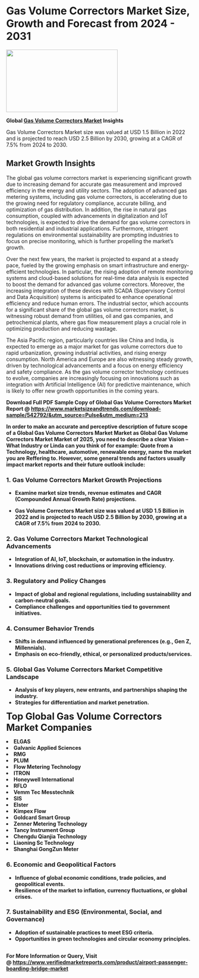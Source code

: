 <H1>Gas Volume Correctors Market Size, Growth and Forecast from 2024 - 2031</H1><img class="aligncenter size-medium wp-image-584254" src="https://thirdeyenews.in/wp-content/uploads/2024/09/Global-Market-Research-300x168.jpeg" alt="" width="300" height="168" /><p><strong>Global&nbsp;<a href="https://www.marketsizeandtrends.com/download-sample/542792/&amp;utm_source=Pulse&amp;utm_medium=213">Gas Volume Correctors Market</a> Insights</strong></p><p>Gas Volume Correctors Market size was valued at USD 1.5 Billion in 2022 and is projected to reach USD 2.5 Billion by 2030, growing at a CAGR of 7.5% from 2024 to 2030.</p><p><h2>Market Growth Insights</h2> <p>The global gas volume correctors market is experiencing significant growth due to increasing demand for accurate gas measurement and improved efficiency in the energy and utility sectors. The adoption of advanced gas metering systems, including gas volume correctors, is accelerating due to the growing need for regulatory compliance, accurate billing, and optimization of gas distribution. In addition, the rise in natural gas consumption, coupled with advancements in digitalization and IoT technologies, is expected to drive the demand for gas volume correctors in both residential and industrial applications. Furthermore, stringent regulations on environmental sustainability are prompting industries to focus on precise monitoring, which is further propelling the market’s growth.</p> <p><strong></strong></p> <p>Over the next few years, the market is projected to expand at a steady pace, fueled by the growing emphasis on smart infrastructure and energy-efficient technologies. In particular, the rising adoption of remote monitoring systems and cloud-based solutions for real-time data analysis is expected to boost the demand for advanced gas volume correctors. Moreover, the increasing integration of these devices with SCADA (Supervisory Control and Data Acquisition) systems is anticipated to enhance operational efficiency and reduce human errors. The industrial sector, which accounts for a significant share of the global gas volume correctors market, is witnessing robust demand from utilities, oil and gas companies, and petrochemical plants, where gas flow measurement plays a crucial role in optimizing production and reducing wastage.</p> <p>The Asia Pacific region, particularly countries like China and India, is expected to emerge as a major market for gas volume correctors due to rapid urbanization, growing industrial activities, and rising energy consumption. North America and Europe are also witnessing steady growth, driven by technological advancements and a focus on energy efficiency and safety compliance. As the gas volume corrector technology continues to evolve, companies are increasingly focusing on innovations such as integration with Artificial Intelligence (AI) for predictive maintenance, which is likely to offer new growth opportunities in the coming years.</p> <p><strong></p><p><span class=""><strong>Download Full PDF Sample Copy of Global Gas Volume Correctors Market Report</strong> @ <a href="https://www.marketsizeandtrends.com/download-sample/542792/&amp;utm_source=Pulse&amp;utm_medium=213" target="_blank">https://www.marketsizeandtrends.com/download-sample/542792/&amp;utm_source=Pulse&amp;utm_medium=213</a></span></p><p>In order to make an accurate and perceptive description of future scope of a Global&nbsp;Gas Volume Correctors Market Market as Global&nbsp;Gas Volume Correctors Market Market of 2025, you need to describe a clear Vision &ndash; What Industry or Linda can you think of for example: Quote from a Technology, healthcare, automotive, renewable energy, name the market you are Reffering to. However, some general trends and factors usually impact market reports and their future outlook include:</p><h3>1.&nbsp;<strong>Gas Volume Correctors Market Growth Projections</strong></h3><ul><li>Examine market size trends, revenue estimates and CAGR (Compounded Annual Growth Rate) projections.</li><li><p>Gas Volume Correctors Market size was valued at USD 1.5 Billion in 2022 and is projected to reach USD 2.5 Billion by 2030, growing at a CAGR of 7.5% from 2024 to 2030.</p></li></ul><h3>2.&nbsp;<strong>Gas Volume Correctors Market Technological Advancements</strong></h3><ul><li>Integration of AI, IoT, blockchain, or automation in the industry.</li><li>Innovations driving cost reductions or improving efficiency.</li></ul><h3>3.&nbsp;<strong>Regulatory and Policy Changes</strong></h3><ul><li>Impact of global and regional regulations, including sustainability and carbon-neutral goals.</li><li>Compliance challenges and opportunities tied to government initiatives.</li></ul><h3>4.&nbsp;<strong>Consumer Behavior Trends</strong></h3><ul><li>Shifts in demand influenced by generational preferences (e.g., Gen Z, Millennials).</li><li>Emphasis on eco-friendly, ethical, or personalized products/services.</li></ul><h3>5.&nbsp;<strong>Global Gas Volume Correctors Market Competitive Landscape</strong></h3><ul><li>Analysis of key players, new entrants, and partnerships shaping the industry.</li><li>Strategies for differentiation and market penetration.</li></ul><p data-pm-slice="1 1 []"><span style="color: inherit; font-family: inherit; font-size: 25px;">Top Global Gas Volume Correctors Market Companies</span></p><div class="" data-test-id=""><p><li>ELGAS</li><li> Galvanic Applied Sciences</li><li> RMG</li><li> PLUM</li><li> Flow Metering Technology</li><li> ITRON</li><li> Honeywell International</li><li> RFLO</li><li> Vemm Tec Messtechnik</li><li> SIS</li><li> EIster</li><li> Kimpex Flow</li><li> Goldcard Smart Group</li><li> Zenner Metering Technology</li><li> Tancy Instrument Group</li><li> Chengdu Qianjia Technology</li><li> Liaoning Sc Technology</li><li> Shanghai GongZun Meter</li></p></div><h3>6.&nbsp;<strong>Economic and Geopolitical Factors</strong></h3><ul><li>Influence of global economic conditions, trade policies, and geopolitical events.</li><li>Resilience of the market to inflation, currency fluctuations, or global crises.</li></ul><h3>7.&nbsp;<strong>Sustainability and ESG (Environmental, Social, and Governance)</strong></h3><ul><li>Adoption of sustainable practices to meet ESG criteria.</li><li>Opportunities in green technologies and circular economy principles.</li></ul><h2><strong style="font-size: 14px;">For More Information or Query, Visit @&nbsp;</strong><a style="background-color: #ffffff; font-size: 14px;" href="https://www.marketsizeandtrends.com/report/gas-volume-correctors-market/" target="_blank">https://www.verifiedmarketreports.com/product/airport-passenger-boarding-bridge-market</a></h2>
